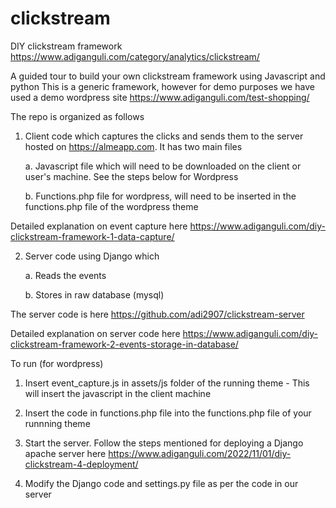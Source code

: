 # clickstream
DIY clickstream framework https://www.adiganguli.com/category/analytics/clickstream/

A guided tour to build your own clickstream framework using Javascript and python
This is a generic framework, however for demo purposes we have used a demo wordpress site https://www.adiganguli.com/test-shopping/

The repo is organized as follows

1. Client code which captures the clicks and sends them to the server hosted on https://almeapp.com. It has two main files

    a. Javascript file which will need to be downloaded on the client or user's machine. See the steps below for Wordpress

    b. Functions.php file for wordpress, will need to be inserted in the functions.php file of the wordpress theme

Detailed explanation on event capture here https://www.adiganguli.com/diy-clickstream-framework-1-data-capture/

2. Server code using Django which

    a. Reads the events

    b. Stores in raw database (mysql)
  
The server code is here https://github.com/adi2907/clickstream-server

Detailed explanation on server code here https://www.adiganguli.com/diy-clickstream-framework-2-events-storage-in-database/


To run (for wordpress)

1. Insert event_capture.js in assets/js folder of the running theme - This will insert the javascript in the client machine

2. Insert the code in functions.php file into the functions.php file of your runnning theme

3. Start the server. Follow the steps mentioned for deploying a Django apache server here https://www.adiganguli.com/2022/11/01/diy-clickstream-4-deployment/

4. Modify the Django code and settings.py file as per the code in our server







